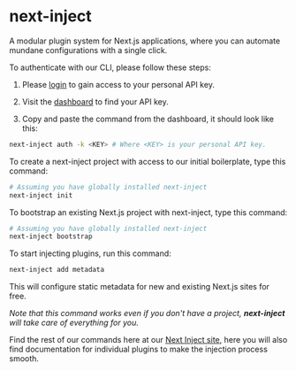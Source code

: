 # next-inject

A modular plugin system for Next.js applications, where you can automate mundane configurations with a single click.

To authenticate with our CLI, please follow these steps:

1. Please [login](https://www.nextinject.pro/login) to gain access to your personal API key.

2. Visit the [dashboard](https://www.nextinject.pro/dashboard) to find your API key.

3. Copy and paste the command from the dashboard, it should look like this:

```bash
next-inject auth -k <KEY> # Where <KEY> is your personal API key.
```

To create a next-inject project with access to our initial boilerplate, type this command:

```bash
# Assuming you have globally installed next-inject
next-inject init
```

To bootstrap an existing Next.js project with next-inject, type this command:

```bash
# Assuming you have globally installed next-inject
next-inject bootstrap
```

To start injecting plugins, run this command:

```bash
next-inject add metadata
```

This will configure static metadata for new and existing Next.js sites for free.

_Note that this command works even if you don't have a project, **next-inject** will take care of everything for you._

Find the rest of our commands here at our [Next Inject site](https://www.nextinject.pro/plugins), here you will also find documentation for individual plugins to make the injection process smooth.

